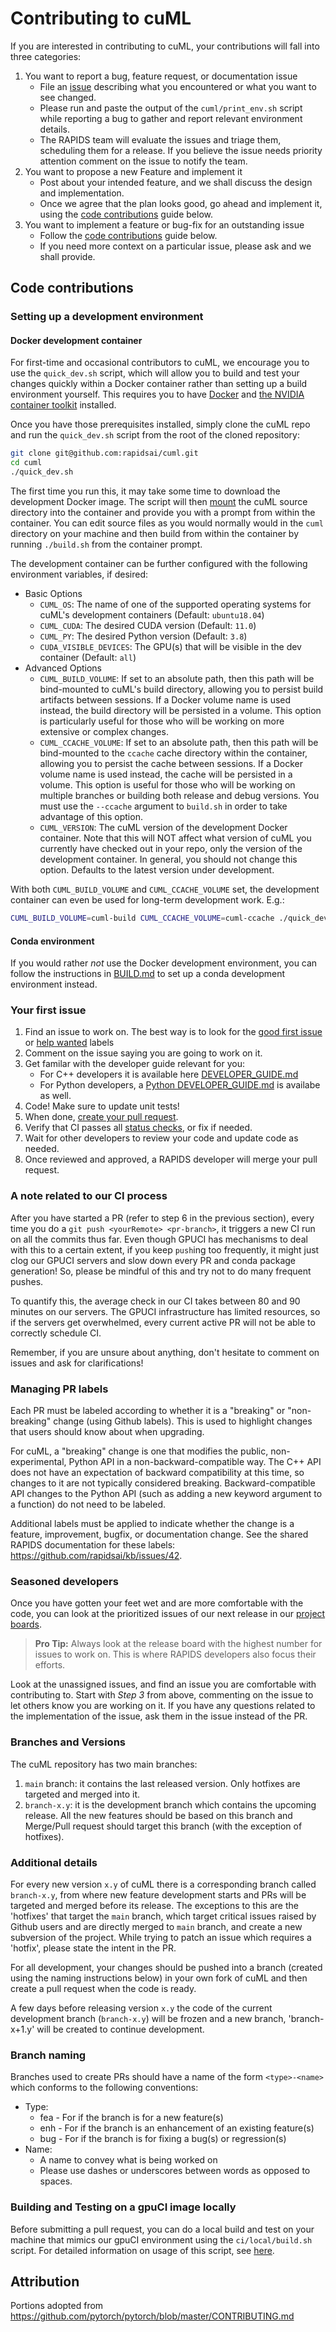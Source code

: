 # Contributing to cuML

If you are interested in contributing to cuML, your contributions will fall
into three categories:
1. You want to report a bug, feature request, or documentation issue
    - File an [issue](https://github.com/rapidsai/cuml/issues/new/choose)
    describing what you encountered or what you want to see changed.
    - Please run and paste the output of the `cuml/print_env.sh` script while
    reporting a bug to gather and report relevant environment details.
    - The RAPIDS team will evaluate the issues and triage them, scheduling
    them for a release. If you believe the issue needs priority attention
    comment on the issue to notify the team.
2. You want to propose a new Feature and implement it
    - Post about your intended feature, and we shall discuss the design and
    implementation.
    - Once we agree that the plan looks good, go ahead and implement it, using
    the [code contributions](#code-contributions) guide below.
3. You want to implement a feature or bug-fix for an outstanding issue
    - Follow the [code contributions](#code-contributions) guide below.
    - If you need more context on a particular issue, please ask and we shall
    provide.

## Code contributions

### Setting up a development environment

#### Docker development container

For first-time and occasional contributors to cuML, we encourage you to use the
`quick_dev.sh` script, which will allow you to build and test your changes
quickly within a Docker container rather than setting up a build environment
yourself. This requires you to have
[Docker](https://docs.docker.com/get-docker/) and [the NVIDIA container toolkit](https://docs.nvidia.com/datacenter/cloud-native/container-toolkit/install-guide.html#docker) installed.

Once you have those prerequisites installed, simply clone the cuML repo and run
the `quick_dev.sh` script from the root of the cloned repository:
```bash
git clone git@github.com:rapidsai/cuml.git
cd cuml
./quick_dev.sh
```
The first time you run this, it may take some time to download the development
Docker image. The script will then
[mount](https://docs.docker.com/storage/bind-mounts/) the cuML source directory
into the container and provide you with a prompt from within the container. You
can edit source files as you would normally would in the `cuml` directory on
your machine and then build from within the container by running `./build.sh`
from the container prompt.

The development container can be further configured with the following
environment variables, if desired:

* Basic Options
    - `CUML_OS`: The name of one of the supported operating systems for cuML's
      development containers (Default: `ubuntu18.04`)
    - `CUML_CUDA`: The desired CUDA version (Default: `11.0`)
    - `CUML_PY`: The desired Python version (Default: `3.8`)
    - `CUDA_VISIBLE_DEVICES`: The GPU(s) that will be visible in the dev
      container (Default: `all`)
* Advanced Options
    - `CUML_BUILD_VOLUME`: If set to an absolute path, then this path will be
      bind-mounted to cuML's build directory, allowing you to persist build
      artifacts between sessions. If a Docker volume name is used instead, the
      build directory will be persisted in a volume. This option is
      particularly useful for those who will be working on more extensive or
      complex changes.
    - `CUML_CCACHE_VOLUME`: If set to an absolute path, then this path will be
      bind-mounted to the `ccache` cache directory within the container,
      allowing you to persist the cache between sessions. If a Docker volume
      name is used instead, the cache will be persisted in a volume. This
      option is useful for those who will be working on multiple branches or
      building both release and debug versions. You must use the `--ccache`
      argument to `build.sh` in order to take advantage of this option.
    - `CUML_VERSION`: The cuML version of the development Docker container.
      Note that this will NOT affect what version of cuML you currently have
      checked out in your repo, only the version of the development container.
      In general, you should not change this option. Defaults to the latest
      version under development.

With both `CUML_BUILD_VOLUME` and `CUML_CCACHE_VOLUME` set, the development
container can even be used for long-term development work. E.g.:
```bash
CUML_BUILD_VOLUME=cuml-build CUML_CCACHE_VOLUME=cuml-ccache ./quick_dev.sh
```

#### Conda environment
If you would rather *not* use the Docker development environment, you can
follow the instructions in
[BUILD.md](https://github.com/rapidsai/cuml/blob/main/BUILD.md) to set up a
conda development environment instead.

### Your first issue

1. Find an issue to work on. The best way is to look for the [good first issue](https://github.com/rapidsai/cuml/issues?q=is%3Aissue+is%3Aopen+label%3A%22good+first+issue%22)
    or [help wanted](https://github.com/rapidsai/cuml/issues?q=is%3Aissue+is%3Aopen+label%3A%22help+wanted%22) labels
2. Comment on the issue saying you are going to work on it.
3. Get familar with the developer guide relevant for you:
    * For C++ developers it is available here [DEVELOPER_GUIDE.md](wiki/cpp/DEVELOPER_GUIDE.md)
    * For Python developers, a [Python DEVELOPER_GUIDE.md](wiki/python/DEVELOPER_GUIDE.md) is availabe as well.
4. Code! Make sure to update unit tests!
5. When done, [create your pull request](https://github.com/rapidsai/cuml/compare).
6. Verify that CI passes all [status checks](https://help.github.com/articles/about-status-checks/), or fix if needed.
7. Wait for other developers to review your code and update code as needed.
8. Once reviewed and approved, a RAPIDS developer will merge your pull request.

### A note related to our CI process
After you have started a PR (refer to step 6 in the previous section), every time you do a `git push <yourRemote> <pr-branch>`, it triggers a new CI run on all the commits thus far. Even though GPUCI has mechanisms to deal with this to a certain extent, if you keep `push`ing too frequently, it might just clog our GPUCI servers and slow down every PR and conda package generation! So, please be mindful of this and try not to do many frequent pushes.

To quantify this, the average check in our CI takes between 80 and 90 minutes on our servers. The GPUCI infrastructure has limited resources, so if the servers get overwhelmed, every current active PR will not be able to correctly schedule CI.

Remember, if you are unsure about anything, don't hesitate to comment on issues and ask for clarifications!

### Managing PR labels

Each PR must be labeled according to whether it is a "breaking" or "non-breaking" change (using Github labels). This is used to highlight changes that users should know about when upgrading.

For cuML, a "breaking" change is one that modifies the public, non-experimental, Python API in a
non-backward-compatible way. The C++ API does not have an expectation of backward compatibility at this
time, so changes to it are not typically considered breaking. Backward-compatible API changes to the Python
API (such as adding a new keyword argument to a function) do not need to be labeled.

Additional labels must be applied to indicate whether the change is a feature, improvement, bugfix, or documentation change. See the shared RAPIDS documentation for these labels: https://github.com/rapidsai/kb/issues/42.

### Seasoned developers

Once you have gotten your feet wet and are more comfortable with the code, you
can look at the prioritized issues of our next release in our [project boards](https://github.com/rapidsai/cuml/projects).

> **Pro Tip:** Always look at the release board with the highest number for
issues to work on. This is where RAPIDS developers also focus their efforts.

Look at the unassigned issues, and find an issue you are comfortable with
contributing to. Start with _Step 3_ from above, commenting on the issue to let
others know you are working on it. If you have any questions related to the
implementation of the issue, ask them in the issue instead of the PR.

### Branches and Versions

The cuML repository has two main branches: 

1. `main` branch: it contains the last released version. Only hotfixes are targeted and merged into it.  
2. `branch-x.y`: it is the development branch which contains the upcoming release. All the new features should be based on this branch and Merge/Pull request should target this branch (with the exception of hotfixes).
    
### Additional details

For every new version `x.y` of cuML there is a corresponding branch called `branch-x.y`, from where new feature development starts and PRs will be targeted and merged before its release. The exceptions to this are the 'hotfixes' that target the `main` branch, which target critical issues raised by Github users and are directly merged to `main` branch, and create a new subversion of the project. While trying to patch an issue which requires a 'hotfix', please state the intent in the PR. 

For all development, your changes should be pushed into a branch (created using the naming instructions below) in your own fork of cuML and then create a pull request when the code is ready. 

A few days before releasing version `x.y` the code of the current development branch (`branch-x.y`) will be frozen and a new branch, 'branch-x+1.y' will be created to continue development.

### Branch naming

Branches used to create PRs should have a name of the form `<type>-<name>`
which conforms to the following conventions:
- Type: 
    - fea - For if the branch is for a new feature(s)
    - enh - For if the branch is an enhancement of an existing feature(s)
    - bug - For if the branch is for fixing a bug(s) or regression(s)
- Name: 
    - A name to convey what is being worked on
    - Please use dashes or underscores between words as opposed to spaces.

### Building and Testing on a gpuCI image locally

Before submitting a pull request, you can do a local build and test on your machine that mimics our gpuCI environment using the `ci/local/build.sh` script.
For detailed information on usage of this script, see [here](ci/local/README.md).

## Attribution
Portions adopted from https://github.com/pytorch/pytorch/blob/master/CONTRIBUTING.md
